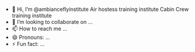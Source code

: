 - 👋 Hi, I’m @ambianceflyinstitute
Air hostess training institute
Cabin Crew training institute
- 💞️ I’m looking to collaborate on ...
- 📫 How to reach me ...
- 😄 Pronouns: ...
- ⚡ Fun fact: ...

<!---
ambianceflyinstitute/ambianceflyinstitute is a ✨ special ✨ repository because its `README.md` (this file) appears on your GitHub profile.
You can click the Preview link to take a look at your changes.
--->
